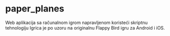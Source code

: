 # paper_planes
Web aplikacija sa računalnom igrom napravljenom koristeći skriptnu tehnologiju
Igrica je po uzoru na originalnu Flappy Bird igru za Android i iOS.
